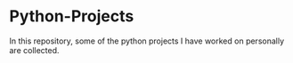 # Python-Projects

In this repository, some of the python projects I have worked on personally are collected.
